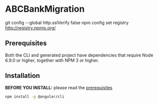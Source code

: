 # ABCBankMigration 
git config --global http.sslVerify false
npm config set registry http://registry.npmjs.org/

## Prerequisites
Both the CLI and generated project have dependencies that require Node 6.9.0 or higher, together
with NPM 3 or higher.


## Installation

**BEFORE YOU INSTALL:** please read the [prerequisites](#prerequisites)
```bash
npm install -g @angular/cli
```